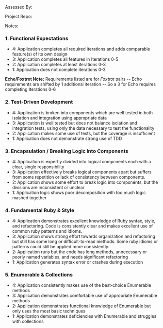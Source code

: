 Assessed By:

Project Repo:

Notes:

### 1. Functional Expectations

* 4: Application completes all required iterations and adds comparable feature(s) of its own design
* 3: Application completes all features in Iterations 0-5
* 2: Application completes at least iterations 0-3
* 1: Application does not complete iterations 0-3

**Echo/Foxtrot Note:** Requirements listed are for *Foxtrot* pairs -- Echo requirements are shifted by 1 additional iteration -- So a 3 for Echo requires completing Iterations 0-6

### 2. Test-Driven Development

* 4: Application is broken into components which are well tested in both isolation and integration using appropriate data
* 3: Application is well tested but does not balance isolation and integration tests, using only the data necessary to test the functionality
* 2: Application makes some use of tests, but the coverage is insufficient
* 1: Application does not demonstrate strong use of TDD

### 3. Encapsulation / Breaking Logic into Components

* 4: Application is expertly divided into logical components each with a clear, single responsibility
* 3: Application effectively breaks logical components apart but suffers from some repetition or lack of consistency between components.
* 2: Application shows some effort to break logic into components, but the divisions are inconsistent or unclear
* 1: Application logic shows poor decomposition with too much logic mashed together

### 4. Fundamental Ruby & Style

* 4:  Application demonstrates excellent knowledge of Ruby syntax, style, and refactoring. Code is consistently clear and makes excellent use of common ruby patterns and idioms.
* 3:  Application shows strong effort towards organization and refactoring but still has some long or difficult-to-read methods. Some ruby idioms or patterns could still be applied more consistently.
* 2:  Application runs but the code has long methods, unnecessary or poorly named variables, and needs significant refactoring
* 1:  Application generates syntax error or crashes during execution

### 5. Enumerable & Collections

* 4: Application consistently makes use of the best-choice Enumerable methods
* 3: Application demonstrates comfortable use of appropriate Enumerable methods
* 2: Application demonstrates functional knowledge of Enumerable but only uses the most basic techniques
* 1: Application demonstrates deficiencies with Enumerable and struggles with collections

